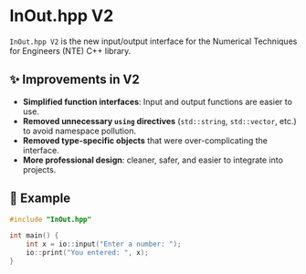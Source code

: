 # InOut.hpp V2

`InOut.hpp V2` is the new input/output interface for the Numerical Techniques for Engineers (NTE) C++ library.

## ✨ Improvements in V2
- **Simplified function interfaces**: Input and output functions are easier to use.
- **Removed unnecessary `using` directives** (`std::string`, `std::vector`, etc.) to avoid namespace pollution.
- **Removed type-specific objects** that were over-complicating the interface.
- **More professional design**: cleaner, safer, and easier to integrate into projects.

## 🚀 Example
```cpp
#include "InOut.hpp"

int main() {
    int x = io::input("Enter a number: ");
    io::print("You entered: ", x);
}
